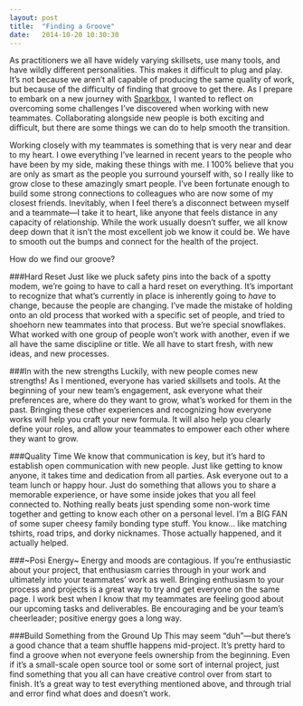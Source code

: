 ```yaml
---
layout: post
title:  "Finding a Groove"
date:   2014-10-20 10:30:30
---
```


As practitioners we all have widely varying skillsets, use many tools, and have wildly different personalities. This makes it difficult to plug and play. It’s not because we aren’t all capable of producing the same quality of work, but because of the difficulty of finding that groove to get there. As I prepare to embark on a new journey with [Sparkbox](http://seesparkbox.com), I wanted to reflect on overcoming some challenges I’ve discovered when working with new teammates. Collaborating alongside new people is both exciting and difficult, but there are some things we can do to help smooth the transition. 

Working closely with my teammates is something that is very near and dear to my heart. I owe everything I’ve learned in recent years to the people who have been by my side, making these things with me. I 100% believe that you are only as smart as the people you surround yourself with, so I really like to grow close to these amazingly smart people. I’ve been fortunate enough to build some strong connections to colleagues who are now some of my closest friends. Inevitably, when I feel there’s a disconnect between myself and a teammate—I take it to heart, like anyone that feels distance in any capacity of relationship. While the work usually doesn’t suffer, we all know deep down that it isn’t the most excellent job we know it could be. We have to smooth out the bumps and connect for the health of the project.

How do we find our groove?

<!--more-->

###Hard Reset
Just like we pluck safety pins into the back of a spotty modem, we’re going to have to call a hard reset on everything. It’s important to recognize that what’s currently in place is inherently going to _have_ to change, because the people are changing. I’ve made the mistake of holding onto an old process that worked with a specific set of people, and tried to shoehorn new teammates into that process. But we’re special snowflakes. What worked with one group of people won’t work with another, even if we all have the same discipline or title. We all have to start fresh, with new ideas, and new processes.

###In with the new strengths
Luckily, with new people comes new strengths! As I mentioned, everyone has varied skillsets and tools. At the beginning of your new team’s engagement, ask everyone what their preferences are, where do they want to grow, what’s worked for them in the past. Bringing these other experiences and recognizing how everyone works will help you craft your new formula. It will also help you clearly define your roles, and allow your teammates to empower each other where they want to grow.

###Quality Time
We know that communication is key, but it’s hard to establish open communication with new people. Just like getting to know anyone, it takes time and dedication from all parties. Ask everyone out to a team lunch or happy hour. Just do something that allows you to share a memorable experience, or have some inside jokes that you all feel connected to. Nothing really beats just spending some non-work time together and getting to know each other on a personal level. I’m a BIG FAN of some super cheesy family bonding type stuff. You know... like matching tshirts, road trips, and dorky nicknames. Those actually happened, and it actually helped.

###~Posi Energy~
Energy and moods are contagious. If you’re enthusiastic about your project, that enthusiasm carries through in your work and ultimately into your teammates’ work as well. Bringing enthusiasm to your process and projects is a great way to try and get everyone on the same page. I work best when I know that my teammates are feeling good about our upcoming tasks and deliverables. Be encouraging and be your team’s cheerleader; positive energy goes a long way.

###Build Something from the Ground Up
This may seem “duh”—but there’s a good chance that a team shuffle happens mid-project. It’s pretty hard to find a groove when not everyone feels ownership from the beginning. Even if it’s a small-scale open source tool or some sort of internal project, just find something that you all can have creative control over from start to finish. It’s a great way to test everything mentioned above, and through trial and error find what does and doesn’t work.





